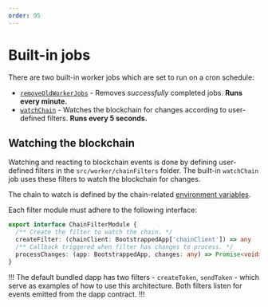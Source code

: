 ```yaml
---
order: 95
---
```


# Built-in jobs

There are two built-in worker jobs which are set to run on a cron schedule:

* [`removeOldWorkerJobs`](https://github.com/QuickDapp/QuickDapp/tree/master/src/worker/jobs/removeOldWorkerJobs.ts) - Removes _successfully_ completed jobs. **Runs every minute.**
* [`watchChain`](https://github.com/QuickDapp/QuickDapp/tree/master/src/worker/jobs/watchChain.ts) - Watches the blockchain for changes according to user-defined filters. **Runs every 5 seconds.**

## Watching the blockchain

Watching and reacting to blockchain events is done by defining user-defined filters in the `src/worker/chainFilters` folder. The built-in `watchChain` job uses these filters to watch the blockchain for changes.

The chain to watch is defined by the chain-related [environment variables](../environment-variables.md).

Each filter module must adhere to the following interface:


```ts
export interface ChainFilterModule {
  /** Create the filter to watch the chain. */
  createFilter: (chainClient: BootstrappedApp['chainClient']) => any
  /** Callback triggered when filter has changes to process. */
  processChanges: (app: BootstrappedApp, changes: any) => Promise<void>
}
```

!!!
The default bundled dapp has two filters  - `createToken`, `sendToken` - which serve as examples of how to use this architecture. Both filters listen for events emitted from the dapp contract.
!!!



